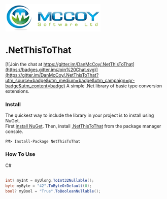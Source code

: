 [![McCoy Software Logo](McCoySoftware.png)](http://mccoysoftware.uk)

# .NetThisToThat

[![Join the chat at https://gitter.im/DanMcCoy/.NetThisToThat](https://badges.gitter.im/Join%20Chat.svg)](https://gitter.im/DanMcCoy/.NetThisToThat?utm_source=badge&utm_medium=badge&utm_campaign=pr-badge&utm_content=badge)
A simple .Net library of basic type conversion extensions.

### Install
The quickest way to include the library in your project is to install using NuGet.  
First [install NuGet](https://docs.nuget.org/consume/installing-nuget). Then, install [.NetThisToThat](https://www.nuget.org/packages/NetThisToThat/) from the package manager console.

    PM> Install-Package NetThisToThat

### How To Use

C#
```C#

int? myInt = myUlong.ToInt32Nullable();
byte myByte = "42".ToByteOrDefault(0);
bool? myBool = "True".ToBooleanNullable();
```




